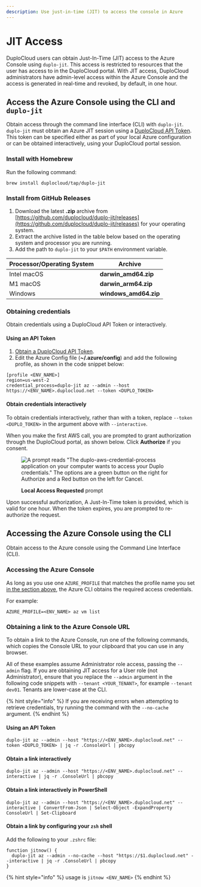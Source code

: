 ```yaml
---
description: Use just-in-time (JIT) to access the console in Azure
---
```


# JIT Access

DuploCloud users can obtain Just-In-Time (JIT) access to the Azure Console using `duplo-jit`. This access is restricted to resources that the user has access to in the DuploCloud portal. With JIT access, DuploCloud administrators have admin-level access within the Azure Console and the access is generated in real-time and revoked, by default, in one hour.

## Access the Azure Console using the CLI and `duplo-jit`

Obtain access through the command line interface (CLI) with `duplo-jit`. `duplo-jit` must obtain an Azure JIT session using a [DuploCloud API Token](https://docs.duplocloud.com/docs/administrator-tools/access-control/api-tokens). This token can be specified either as part of your local Azure configuration or can be obtained interactively, using your DuploCloud portal session.

### Install with Homebrew

Run the following command:&#x20;

```
brew install duplocloud/tap/duplo-jit
```

### Install from GitHub Releases

1. Download the latest **.zip** archive from [https://github.com/duplocloud/duplo-jit/releases](https://github.com/duplocloud/duplo-jit/releases) for your operating system.
2. Extract the archive listed in the table below based on the operating system and processor you are running.&#x20;
3. Add the path to `duplo-jit` to your `$PATH` environment variable.&#x20;

| Processor/Operating System  | Archive                |
| --------------------------- | ---------------------- |
| Intel macOS                 | **darwin\_amd64.zip**  |
| M1 macOS                    | **darwin\_arm64.zip**  |
| Windows                     | **windows\_amd64.zip** |

### Obtaining credentials&#x20;

Obtain credentials using a DuploCloud API Token or interactively.

#### Using an API Token

1. [Obtain a DuploCloud API Token](https://docs.duplocloud.com/docs/administrator-tools/access-control/api-tokens).
2. Edit the Azure Config file (**\~/.azure/config**) and add the following profile, as shown in the code snippet below:

```
[profile <ENV_NAME>]
region=us-west-2
credential_process=duplo-jit az --admin --host https://<ENV_NAME>.duplocloud.net --token <DUPLO_TOKEN>
```

#### Obtain credentials interactively

To obtain credentials interactively, rather than with a token, replace `--token <DUPLO_TOKEN>` in the argument above with `--interactive`.

When you make the first AWS call, you are prompted to grant authorization through the DuploCloud portal, as shown below. Click **Authorize** if you consent.

<figure><img src="../../.gitbook/assets/image (18) (1).png" alt="A prompt reads &#x22;The duplo-aws-credential-process application on your computer wants to access your Duplo credentials.&#x22; The options are a green button on the right for Authorize and a Red button on the left for Cancel."><figcaption><p><strong>Local Access Requested</strong> prompt</p></figcaption></figure>

Upon successful authorization, A Just-In-Time token is provided, which is valid for one hour. When the token expires, you are prompted to re-authorize the request.

## Accessing the Azure Console using the CLI

Obtain access to the Azure console using the Command Line Interface (CLI).

### **Accessing the Azure Console**

As long as you use one `AZURE_PROFILE` that matches the profile name you set [in the section above](jit-access.md#obtaining-credentials), the Azure CLI obtains the required access credentials.

For example:

`AZURE_PROFILE=<ENV_NAME> az vm list`

### **Obtaining a link to the Azure Console URL**

To obtain a link to the Azure Console, run one of the following commands, which copies the Console URL to your clipboard that you can use in any browser.

All of these examples assume Administrator role access, passing the `--admin` flag. If you are obtaining JIT access for a User role (not Administrator), ensure that you replace the `--admin` argument in the following code snippets with `--tenant <YOUR_TENANT>`, for example `--tenant dev01`.  Tenants are lower-case at the CLI.

{% hint style="info" %}
If you are receiving errors when attempting to retrieve credentials, try running the command with the `--no-cache` argument.
{% endhint %}

#### Using an API Token

```
duplo-jit az --admin --host "https://<ENV_NAME>.duplocloud.net" --token <DUPLO_TOKEN> | jq -r .ConsoleUrl | pbcopy
```

#### Obtain a link interactively

```
duplo-jit az --admin --host "https://<ENV_NAME>.duplocloud.net" --interactive | jq -r .ConsoleUrl | pbcopy
```

#### Obtain a link interactively in PowerShell

```
duplo-jit az --admin --host "https://<ENV_NAME>.duplocloud.net" --interactive | ConvertFrom-Json | Select-Object -ExpandProperty ConsoleUrl | Set-Clipboard
```

#### Obtain a link by configuring your `zsh` shell

Add the following to your `.zshrc` file:

```
function jitnow() {
  duplo-jit az --admin --no-cache --host "https://$1.duplocloud.net" --interactive | jq -r .ConsoleUrl | pbcopy
}
```

{% hint style="info" %}
usage is `jitnow <ENV_NAME>`
{% endhint %}
